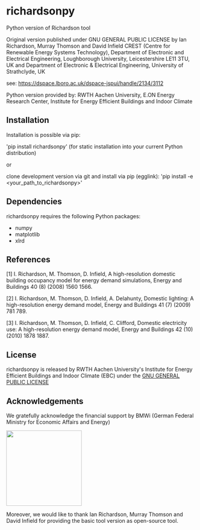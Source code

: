 # richardsonpy
Python version of Richardson tool

Original version published under GNU GENERAL PUBLIC LICENSE by
Ian Richardson,
Murray Thomson and
David Infield
CREST (Centre for Renewable Energy Systems Technology),
Department of Electronic and Electrical Engineering,
Loughborough University, Leicestershire LE11 3TU, UK
and
Department of Electronic & Electrical Engineering, University of Strathclyde,
UK

see: https://dspace.lboro.ac.uk/dspace-jspui/handle/2134/3112

Python version provided by:
RWTH Aachen University, E.ON Energy Research Center,
Institute for Energy Efficient Buildings and Indoor Climate

## Installation

Installation is possible via pip:

'pip install richardsonpy'
(for static installation into your current Python distribution)

or

clone development version via git and install via pip (egglink):
'pip install -e <your_path_to_richardsonpy>'

## Dependencies

richardsonpy requires the following Python packages:
- numpy
- matplotlib
- xlrd


##  References

[1] I. Richardson, M. Thomson, D. Infield, 
A high-resolution domestic building occupancy model for energy demand simulations, 
Energy and Buildings 40 (8) (2008) 1560 1566.

[2] I. Richardson, M. Thomson, D. Infield, A. Delahunty, 
Domestic lighting: A high-resolution energy demand model, 
Energy and Buildings 41 (7) (2009) 781 789.

[3] I. Richardson, M. Thomson, D. Infield, C. Clifford, 
Domestic electricity use: A high-resolution energy demand model, 
Energy and Buildings 42 (10) (2010) 1878 1887.


## License

richardsonpy is released by RWTH Aachen University's Institute for Energy Efficient Buildings and Indoor Climate (EBC) 
under the [GNU GENERAL PUBLIC LICENSE](https://www.gnu.org/licenses/gpl-3.0.en.html)

## Acknowledgements

We gratefully acknowledge the financial support by BMWi (German Federal Ministry for Economic Affairs and Energy)

<img src="http://www.innovation-beratung-foerderung.de/INNO/Redaktion/DE/Bilder/Titelbilder/titel_foerderlogo_bmwi.jpg;jsessionid=4BD60B6CD6337CDB6DE21DC1F3D6FEC5?__blob=poster&v=2)" width="200">

Moreover, we would like to thank Ian Richardson, Murray Thomson and David 
Infield for providing the basic tool version as open-source tool.